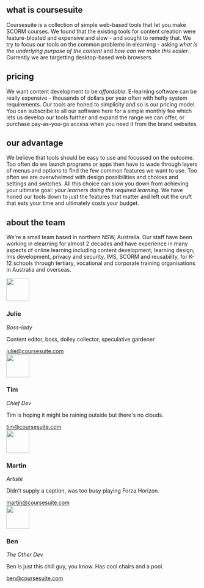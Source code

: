 ## what is coursesuite

Coursesuite is a collection of simple web-based tools that let you make SCORM courses. We found that the existing tools for content creation were feature-bloated and expensive and slow - and sought to remedy that. We try to focus our tools on the common problems in elearning - asking *what is the underlying purpose of the content* and *how can we make this easier*. Currently we are targetting desktop-based web browsers.

## pricing

We want content development to be *affordable*. E-learning software can be really expensive - thousands of dollars per year often with hefty system requirements. Our tools are honed to simplicity and so is our pricing model. You can subscribe to all our software here for a simple monthly fee which lets us develop our tools further and expand the range we can offer, or purchase pay-as-you-go access when you need it from the brand websites.

## our advantage

We believe that tools should be easy to use and focussed on the outcome. Too often do we launch programs or apps then have to wade through layers of menus and options to find the few common features we want to use. Too often we are overwhelmed with design possibilities and choices and settings and switches. All this choice can slow you down from achieving your ultimate goal: *your learners doing the required learning*. We have honed our tools down to just the features that matter and left out the cruft that eats your time and ultimately costs your budget.

## about the team

We're a small team based in northern NSW, Australia. Our staff have been working in elearning for almost 2 decades and have experience in many aspects of online learning including content development, learning design, lms development, privacy and security, IMS, SCORM and reusability, for K-12 schools through tertiary, vocational and corporate training organisations in Australia and overseas.

<div class="uk-child-width-1-4@m" uk-grid>
	<div>
		<div class="uk-card uk-card-default">
		    <div class="uk-card-header">
		        <div class="uk-grid-small uk-flex-middle" uk-grid>
		            <div class="uk-width-auto">
		                <img class="uk-border-circle" width="60" height="60" src="/img/julie.jpg">
		            </div>
		            <div class="uk-width-expand">
		                <h3 class="uk-card-title uk-margin-remove-bottom">Julie</h3>
		                <p class="uk-text-meta uk-margin-remove-top"><em>Boss-lady</em></p>
		            </div>
		        </div>
		    </div>
		    <div class="uk-card-body">
		        <p>Content editor, boss, doiley collector, speculative gardener</p>
		    </div>
		    <div class="uk-card-footer">
		        <a href="#linkedin" class="uk-button uk-button-text">julie@coursesuite.com</a>
		    </div>
		</div>
	</div>
	<div>
		<div class="uk-card uk-card-default">
		    <div class="uk-card-header">
		        <div class="uk-grid-small uk-flex-middle" uk-grid>
		            <div class="uk-width-auto">
		                <img class="uk-border-circle" width="60" height="60" src="/img/tim.jpg">
		            </div>
		            <div class="uk-width-expand">
		                <h3 class="uk-card-title uk-margin-remove-bottom">Tim</h3>
		                <p class="uk-text-meta uk-margin-remove-top"><em>Chief Dev</em></p>
		            </div>
		        </div>
		    </div>
		    <div class="uk-card-body">
		        <p>Tim is hoping it might be raining outside but there's no clouds.</p>
		    </div>
		    <div class="uk-card-footer">
		        <a href="#linkedin" class="uk-button uk-button-text">tim@coursesuite.com</a>
		    </div>
		</div>
	</div>
	<div>
		<div class="uk-card uk-card-default">
		    <div class="uk-card-header">
		        <div class="uk-grid-small uk-flex-middle" uk-grid>
		            <div class="uk-width-auto">
		                <img class="uk-border-circle" width="60" height="60" src="/img/martin.jpg">
		            </div>
		            <div class="uk-width-expand">
		                <h3 class="uk-card-title uk-margin-remove-bottom">Martin</h3>
		                <p class="uk-text-meta uk-margin-remove-top"><em>Artisté</em></p>
		            </div>
		        </div>
		    </div>
		    <div class="uk-card-body">
		        <p>Didn't supply a caption, was too busy playing Forza Horizon.</p>
		    </div>
		    <div class="uk-card-footer">
		        <a href="#linkedin" class="uk-button uk-button-text">martin@coursesuite.com</a>
		    </div>
		</div>
	</div>
	<div>
		<div class="uk-card uk-card-default">
		    <div class="uk-card-header">
		        <div class="uk-grid-small uk-flex-middle" uk-grid>
		            <div class="uk-width-auto">
		                <img class="uk-border-circle" width="60" height="60" src="/img/ben.jpg">
		            </div>
		            <div class="uk-width-expand">
		                <h3 class="uk-card-title uk-margin-remove-bottom">Ben</h3>
		                <p class="uk-text-meta uk-margin-remove-top"><em>The Other Dev</em></p>
		            </div>
		        </div>
		    </div>
		    <div class="uk-card-body">
		        <p>Ben is just this chill guy, you know. Has cool chairs and a pool.</p>
		    </div>
		    <div class="uk-card-footer">
		        <a href="#linkedin" class="uk-button uk-button-text">ben@coursesuite.com</a>
		    </div>
		</div>
	</div>
</div>